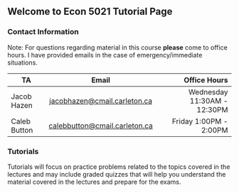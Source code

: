 ## Welcome to Econ 5021 Tutorial Page

### Contact Information  
Note: For questions regarding material in this course **please** come to office hours. I have provided emails in the case of emergency/immediate situations.

| TA       | Email        | Office Hours  |
| ------------- |:-------------:| -----:|
| Jacob Hazen     | jacobhazen@cmail.carleton.ca | Wednesday 11:30AM - 12:30PM |
| Caleb Button    | calebbutton@cmail.carleton.ca     |   Friday 1:00PM - 2:00PM |

### Tutorials  
Tutorials will focus on practice problems related to the topics covered in the lectures and may include
graded quizzes that will help you understand the material covered in the lectures and prepare for the
exams.  



